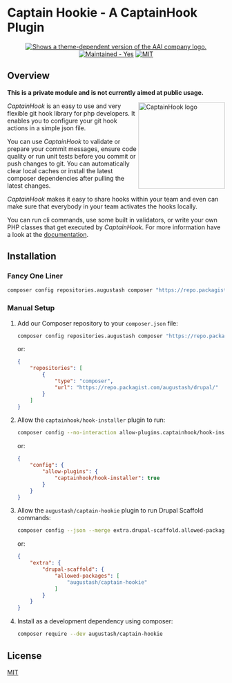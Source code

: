 # Captain Hookie - A CaptainHook Plugin

<!-- markdownlint-disable MD033 -->
<div align="center">
    <a href="https://augustash.com" target="_blank">
        <picture>
            <source media="(prefers-color-scheme: dark)" srcset="https://augustash.s3.amazonaws.com/logos/ash-inline-invert-500.png">
            <source media="(prefers-color-scheme: light)" srcset="https://augustash.s3.amazonaws.com/logos/ash-inline-color-500.png">
            <img alt="Shows a theme-dependent version of the AAI company logo." src="https://augustash.s3.amazonaws.com/logos/ash-inline-color-500.png">
        </picture>
    </a>
</div>

<div align="center">
    <a href="https://github.com/augustash/captain-hookie/graphs/commit-activity" target="_blank"><img src="https://img.shields.io/badge/maintained%3F-yes-brightgreen.svg?style=flat-square" alt="Maintained - Yes" /></a>
    <a href="https://opensource.org/licenses/MIT" target="_blank"><img alt="MIT" src="https://img.shields.io/badge/license-MIT-blue.svg" /></a>
</div>

## Overview

**This is a private module and is not currently aimed at public usage.**

<img src="https://captainhookphp.github.io/captainhook/gfx/ch.png" alt="CaptainHook logo" align="right" width="200"/>

*CaptainHook* is an easy to use and very flexible git hook library for php developers.
It enables you to configure your git hook actions in a simple json file.

You can use *CaptainHook* to validate or prepare your commit messages, ensure code quality
or run unit tests before you commit or push changes to git. You can automatically clear
local caches or install the latest composer dependencies after pulling the latest changes.

*CaptainHook* makes it easy to share hooks within your team and even can make sure that
everybody in your team activates the hooks locally.

You can run cli commands, use some built in validators, or write your own PHP classes that get
executed by *CaptainHook*.
For more information have a look at the [documentation](https://captainhookphp.github.io/captainhook/ "CaptainHook Documentation").

## Installation

### Fancy One Liner

```bash
composer config repositories.augustash composer "https://repo.packagist.com/augustash/drupal/" && composer config --no-interaction allow-plugins.captainhook/hook-installer true && composer config --json --merge extra.drupal-scaffold.allowed-packages '["augustash/captain-hookie"]' --merge extra.drupal-scaffold.allowed-packages '["augustash/captain-hookie"]' && composer require --dev augustash/captain-hookie
```

### Manual Setup

1. Add our Composer repository to your `composer.json` file:

    ```bash
    composer config repositories.augustash composer "https://repo.packagist.com/augustash/drupal/"
    ```

    or:

    ```json
    {
        "repositories": [
            {
                "type": "composer",
                "url": "https://repo.packagist.com/augustash/drupal/"
            }
        ]
    }
    ```

2. Allow the `captainhook/hook-installer` plugin to run:

    ```bash
    composer config --no-interaction allow-plugins.captainhook/hook-installer true
    ```

    or:

    ```json
    {
        "config": {
            "allow-plugins": {
                "captainhook/hook-installer": true
            }
        }
    }
    ```

3. Allow the `augustash/captain-hookie` plugin to run Drupal Scaffold commands:

    ```bash
    composer config --json --merge extra.drupal-scaffold.allowed-packages '["augustash/captain-hookie"]'
    ```

    or:

    ```json
    {
        "extra": {
            "drupal-scaffold": {
                "allowed-packages": [
                    "augustash/captain-hookie"
                ]
            }
        }
    }
    ```

4. Install as a development dependency using composer:

    ```bash
    composer require --dev augustash/captain-hookie
    ```

## License

[MIT](https://opensource.org/licenses/MIT)

